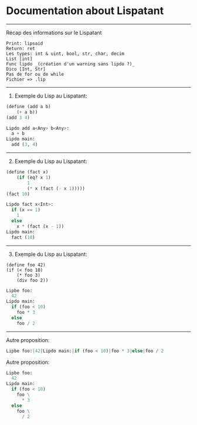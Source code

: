 # Documentation about Lispatant

---  

Récap des informations sur le Lispatant
```
Print: lipsaid
Return: ret
Les types: int & uint, bool, str, char, decim
List [int]
Func lipdo _(création d'un warning sans lipdo ?)_
Dico [Int, Str]
Pas de for ou de while
Fichier => .lip
```

---  

1) Exemple du Lisp au Lispatant:
```lisp
(define (add a b)
    (+ a b))
(add 3 4)
```

```python
Lipdo add a<Any> b<Any>:
  a + b
Lipdo main:
  add (3, 4)
```

---  

2) Exemple du Lisp au Lispatant:
```lisp
(define (fact x)
    (if (eq? x 1)
        1
        (* x (fact (- x 1)))))
(fact 10)
```
```python
Lipdo fact x<Int>:
  if (x == 1)
    1
  else
    x * (fact (x - 1))
Lipdo main:
  fact (10)
```

---  

3) Exemple du Lisp au Lispatant:
```
(define foo 42)
(if (< foo 10)
    (* foo 3)
    (div foo 2))
```
```python
Lipbe foo:
  42
Lipdo main:
  if (foo < 10)
    foo * 3
  else
    foo / 2
```

---  

Autre proposition:
```python
Lipbe foo:|42|Lipdo main:|if (foo < 10)|foo * 3|else|foo / 2
```

Autre proposition:
```python
Lipbe foo:
  42
Lipdo main:
  if (foo < 10)
    foo \
      * 3
  else
    foo \
      / 2
```
